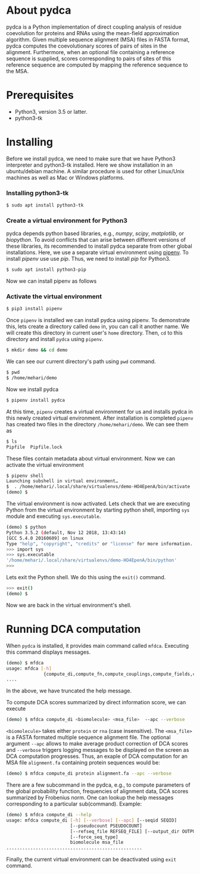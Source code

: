 # About pydca
pydca is a Python implementation of direct coupling analysis of residue coevolution for proteins and RNAs using the mean-field approximation algorithm. Given multiple sequence alignment (MSA) files in FASTA format, pydca computes the coevolutionary scores of pairs of sites in the alignment. Furthermore, when an optional file containing a reference sequence is supplied, scores corresponding to pairs of sites of this reference sequence are computed by mapping the reference sequence to the MSA.

# Prerequisites
* Python3, version 3.5 or latter.
* python3-tk


# Installing
Before we install pydca, we need to make sure that we have Python3 interpreter and python3-tk installed. Here we show installation in an ubuntu/debian machine. A similar procedure is used for other Linux/Unix machines as well as Mac or Windows platforms.
### Installing python3-tk
```bash
$ sudo apt install python3-tk
```
### Create a virtual environment for Python3
pydca depends python based libraries, e.g., *numpy*, *scipy*, *matplotlib*, or *biopython*. To avoid conflicts that can arise between different versions of these libraries, its recommended to install pydca separate from other global installations. Here, we use a separate virtual environment using [pipenv](https://docs.pipenv.org/en/latest/). To install *pipenv* use use *pip*. Thus, we need to install *pip*  for Python3.
```bash
$ sudo apt install python3-pip
```  
Now we can install pipenv as follows
### Activate the virtual environment
```bash
$ pip3 install pipenv
```
Once `pipenv` is installed we can install pydca using pipenv. To demonstrate this, lets create a
directory called `demo` in, you can call it another name. We will create this directory in current user's `home` directory. Then, `cd` to this directory and install `pydca` using `pipenv`.
```bash
$ mkdir demo && cd demo
```
We can see our current directory's path using `pwd` command.
```bash
$ pwd
$ /home/mehari/demo
```
Now we install pydca
```bash
$ pipenv install pydca
```
At this time, `pipenv` creates a virtual environment for us and installs pydca in this newly created virtual environment. After installation is completed `pipenv` has created two files in
the directory `/home/mehari/demo`. We can see them as
```bash
$ ls
Pipfile  Pipfile.lock
```
These files contain metadata about virtual environment. Now we can activate the virtual environment
```bash
$ pipenv shell
Launching subshell in virtual environment…
$  . /home/mehari/.local/share/virtualenvs/demo-HO4EpenA/bin/activate
(demo) $
```
The virtual environment is now activated. Lets check that we are executing Python from the virtual environment by starting python shell, importing `sys` module and executing `sys.executable`.
```bash
(demo) $ python
Python 3.5.2 (default, Nov 12 2018, 13:43:14)
[GCC 5.4.0 20160609] on linux
Type "help", "copyright", "credits" or "license" for more information.
>>> import sys
>>> sys.executable
'/home/mehari/.local/share/virtualenvs/demo-HO4EpenA/bin/python'
>>>
```
Lets exit the Python shell. We do this using the `exit()` command.
```bash
>>> exit()
(demo) $
```
Now we are back in the virtual environment's shell.
# Running DCA computation
When `pydca` is installed, it provides main command called `mfdca`. Executing this command displays messages.
```bash
(demo) $ mfdca
usage: mfdca [-h]
              {compute_di,compute_fn,compute_couplings,compute_fields,compute_fi ...
....
```
In the above, we have truncated the help message.

To compute DCA scores summarized by direct information score, we can execute
```bash
(demo) $ mfdca compute_di <biomolecule> <msa_file>  --apc --verbose
```
`<biomolecule>` takes either `protein` or `rna` (case insensitive). The `<msa_file>` is
a FASTA formated multiple sequence alignment file. The optional argument `--apc` allows to make average product correction of DCA scores and  `--verbose` triggers
logging messages to be displayed on the screen as DCA computation progresses. Thus, an exaple of DCA computation for an MSA file `alignment.fa` containing protein sequences would be:
```bash
(demo) $ mfdca compute_di protein alignment.fa --apc --verbose
```
There are a few subcommand in the pydca, e.g., to compute parameters of the global probability function, frequencies of alignment data,  DCA scores summarized by Frobenius norm.
One can lookup the help messages corresponding to a particular sub(command). Example:
```bash
(demo) $ mfdca compute_di --help
usage: mfdca compute_di [-h] [--verbose] [--apc] [--seqid SEQID]
                        [--pseudocount PSEUDOCOUNT]
                        [--refseq_file REFSEQ_FILE] [--output_dir OUTPUT_DIR]
                        [--force_seq_type]
                        biomolecule msa_file
...................................................
```
Finally, the current virtual environment can be deactivated using `exit` command.
